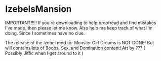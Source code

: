 # IzebelsMansion
IMPORTANT!!!!!
If you're downloading to help proofread and find mistakes I've made, then please let me know. Also help me keep track of what I'm doing. Since I sometimes have no clue.

The release of the Izebel mod for Monster Girl Dreams is NOT DONE! But will contains lots of Boobs, Sex, and Domination content!
Art by ??? ( Possibly Jiffic when I get around to it )
